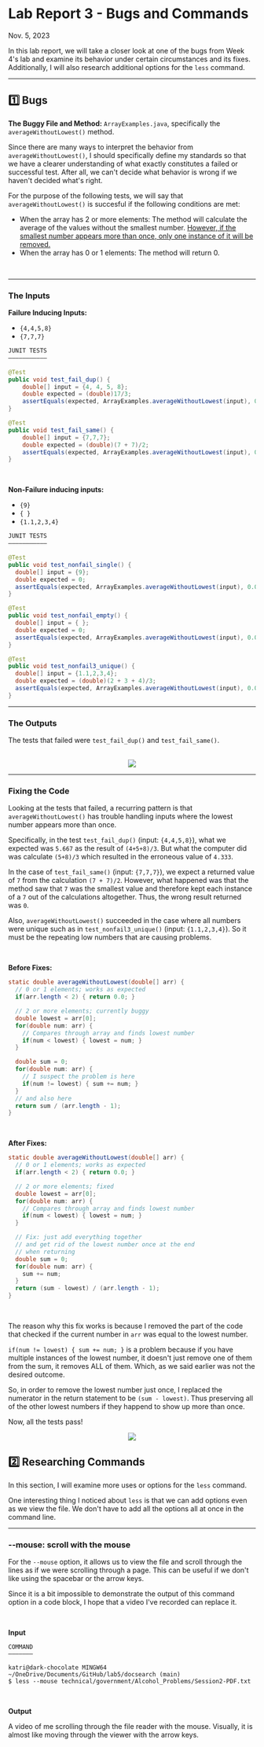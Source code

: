 # Lab Report 3 - Bugs and Commands

Nov. 5, 2023

In this lab report, we will take a closer look at one of the bugs from Week 4's lab and examine its behavior under certain circumstances and its fixes. Additionally, I will also research additional options for the `less` command. 

---

## 1️⃣ Bugs

<!--Choose the bug from week 4-->
**The Buggy File and Method:** `ArrayExamples.java`, specifically the `averageWithoutLowest()` method.

Since there are many ways to interpret the behavior from `averageWithoutLowest()`, I should specifically define my standards so that we have a clearer understanding of what exactly constitutes a failed or successful test. After all, we can't decide what behavior is wrong if we haven't decided what's right.

For the purpose of the following tests, we will say that `averageWithoutLowest()` 
is succesful if the following conditions are met:
- When the array has 2 or more elements: The method will calculate the average of the values without the smallest number. <ins>However, if the smallest number appears more than once, only one instance of it will be removed.</ins>
- When the array has 0 or 1 elements: The method will return 0.

<br>

---
### The Inputs
<!--Failure inducing input (JUnit test and code block)-->
**Failure Inducing Inputs:**
- `{4,4,5,8}`
- `{7,7,7}`

```java
JUNIT TESTS
———————————

@Test
public void test_fail_dup() {
    double[] input = {4, 4, 5, 8};
    double expected = (double)17/3;
    assertEquals(expected, ArrayExamples.averageWithoutLowest(input), 0.0001);
}

@Test
public void test_fail_same() {
    double[] input = {7,7,7};
    double expected = (double)(7 + 7)/2;
    assertEquals(expected, ArrayExamples.averageWithoutLowest(input), 0.0001);
}
```

<br>

<!--Non-failure input (JUnit and code block)-->
**Non-Failure inducing inputs:**
- `{9}`
- `{ }`
- `{1.1,2,3,4}`

```java
JUNIT TESTS
———————————

@Test
public void test_nonfail_single() {
  double[] input = {9};
  double expected = 0;
  assertEquals(expected, ArrayExamples.averageWithoutLowest(input), 0.0001);
}

@Test
public void test_nonfail_empty() {
  double[] input = { };
  double expected = 0;
  assertEquals(expected, ArrayExamples.averageWithoutLowest(input), 0.0001);
}

@Test
public void test_nonfail3_unique() {
  double[] input = {1.1,2,3,4};
  double expected = (double)(2 + 3 + 4)/3;
  assertEquals(expected, ArrayExamples.averageWithoutLowest(input), 0.001);
}
```

---
### The Outputs

<!--output of both tests-->
The tests that failed were `test_fail_dup()` and `test_fail_same()`.

<br>

<div align="center">
  <img src="img/lab03_junit_output.png" size="500px"/>
</div>

---
### Fixing the Code
<!--The bug before/after fix, explain why the fix works-->

Looking at the tests that failed, a recurring pattern is that `averageWithoutLowest()` has trouble handling inputs where the lowest number appears more than once.

Specifically, in the test `test_fail_dup()` (input: `{4,4,5,8}`), what we expected was `5.667` as the result of `(4+5+8)/3`. But what the computer did was calculate `(5+8)/3` which resulted in the erroneous value of `4.333`.

In the case of `test_fail_same()` (input: `{7,7,7}`), we expect a returned value of `7` from the calculation `(7 + 7)/2`. However, what happened was that the method saw that `7` was the smallest value and therefore kept each instance of a `7` out of the calculations altogether. Thus, the wrong result returned was `0`.

Also, `averageWithoutLowest()` succeeded in the case where all numbers were unique such as in `test_nonfail3_unique()` (input: `{1.1,2,3,4}`). So it must be the repeating low numbers that are causing problems.

<br>

**Before Fixes:**
```java
static double averageWithoutLowest(double[] arr) {
  // 0 or 1 elements; works as expected
  if(arr.length < 2) { return 0.0; }

  // 2 or more elements; currently buggy
  double lowest = arr[0];
  for(double num: arr) {
    // Compares through array and finds lowest number
    if(num < lowest) { lowest = num; }
  }

  double sum = 0;
  for(double num: arr) {
    // I suspect the problem is here
    if(num != lowest) { sum += num; }
  }
  // and also here
  return sum / (arr.length - 1);
}
```

<br>

**After Fixes:**
```java
static double averageWithoutLowest(double[] arr) {
  // 0 or 1 elements; works as expected
  if(arr.length < 2) { return 0.0; }

  // 2 or more elements; fixed
  double lowest = arr[0];
  for(double num: arr) {
    // Compares through array and finds lowest number
    if(num < lowest) { lowest = num; }
  }

  // Fix: just add everything together
  // and get rid of the lowest number once at the end
  // when returning
  double sum = 0;
  for(double num: arr) {
    sum += num;
  }
  return (sum - lowest) / (arr.length - 1);
}
```

<br>

The reason why this fix works is because I removed the part of the code that checked if the current number in `arr` was equal to the lowest number. 

`if(num != lowest) { sum += num; }` is a problem because if you have multiple instances of the lowest number, it doesn't just remove one of them from the sum, it removes ALL of them. Which, as we said earlier was not the desired outcome.

So, in order to remove the lowest number just once, I replaced the numerator in the return statement to be `(sum - lowest)`. Thus preserving all of the other lowest numbers if they happend to show up more than once.


Now, all the tests pass!
<div align="center">
  <img src="img/lab03_junit_passes.png" size="450px"/>
</div>

## 2️⃣ Researching Commands

<!--Researching `less`-->
In this section, I will examine more uses or options for the `less` command. 

One interesting thing I noticed about `less` is that we can add options even as we view the file. We don't have to add all the options all at once in the command line. 

<!-- 4 options or alternate uses 2 ex. each, cite source for each-->

---

### --mouse: scroll with the mouse
For the `--mouse` option, it allows us to view the file and scroll through the lines as if we were scrolling through a page. This can be useful if we don't like using the spacebar or the arrow keys.

Since it is a bit impossible to demonstrate the output of this command option in a code block, I hope that a video I've recorded can replace it.

<br>

**Input**
```shell
COMMAND
———————

katri@dark-chocolate MINGW64 ~/OneDrive/Documents/GitHub/lab5/docsearch (main)
$ less --mouse technical/government/Alcohol_Problems/Session2-PDF.txt
```

<br>

**Output**

A video of me scrolling through the file reader with the mouse. Visually, it is almost like moving through the viewer with the arrow keys.
